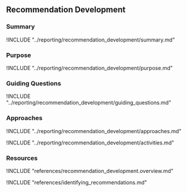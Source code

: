 ## Recommendation Development

### Summary

!INCLUDE "../reporting/recommendation_development/summary.md"

### Purpose

!INCLUDE "../reporting/recommendation_development/purpose.md"

### Guiding Questions

!INCLUDE "../reporting/recommendation_development/guiding_questions.md"

### Approaches

!INCLUDE "../reporting/recommendation_development/approaches.md"

!INCLUDE "../reporting/recommendation_development/activities.md"

### Resources

!INCLUDE "references/recommendation_development.overview.md"

!INCLUDE "references/identifying_recommendations.md"
